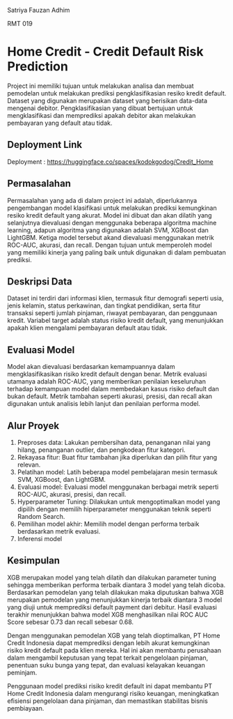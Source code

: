 Satriya Fauzan Adhim

RMT 019

# Home Credit - Credit Default Risk Prediction

Project ini memiliki tujuan untuk melakukan analisa dan membuat pemodelan untuk melakukan prediksi pengklasifikasian resiko kredit default. Dataset yang digunakan merupakan dataset yang berisikan data-data mengenai debitor. Pengklasifikasian yang dibuat bertujuan untuk mengklasifikasi dan memprediksi apakah debitor akan melakukan pembayaran yang default atau tidak.

## Deployment Link
Deployment : https://huggingface.co/spaces/kodokgodog/Credit_Home

## Permasalahan

Permasalahan yang ada di dalam project ini adalah, diperlukannya pengembangan model klasifikasi untuk melakukan prediksi kemungkinan resiko kredit default yang akurat. Model ini dibuat dan akan dilatih yang selanjutnya dievaluasi dengan menggunaka beberapa algoritma machine learning, adapun algoritma yang digunakan adalah SVM, XGBoost dan LightGBM. Ketiga model tersebut akand dievaluasi menggunakan metrik ROC-AUC, akurasi, dan recall. Dengan tujuan untuk memperoleh model yang memiliki kinerja yang paling baik untuk digunakan di dalam pembuatan prediksi.

## Deskripsi Data

Dataset ini terdiri dari informasi klien, termasuk fitur demografi seperti usia, jenis kelamin, status perkawinan, dan tingkat pendidikan, serta fitur transaksi seperti jumlah pinjaman, riwayat pembayaran, dan penggunaan kredit. Variabel target adalah status risiko kredit default, yang menunjukkan apakah klien mengalami pembayaran default atau tidak.

## Evaluasi Model

Model akan dievaluasi berdasarkan kemampuannya dalam mengklasifikasikan risiko kredit default dengan benar. Metrik evaluasi utamanya adalah ROC-AUC, yang memberikan penilaian keseluruhan terhadap kemampuan model dalam membedakan kasus risiko default dan bukan default. Metrik tambahan seperti akurasi, presisi, dan recall akan digunakan untuk analisis lebih lanjut dan penilaian performa model.

## Alur Proyek

1. Preproses data: Lakukan pembersihan data, penanganan nilai yang hilang, penanganan outlier, dan pengkodean fitur kategori.
2. Rekayasa fitur: Buat fitur tambahan jika diperlukan dan pilih fitur yang relevan.
3. Pelatihan model: Latih beberapa model pembelajaran mesin termasuk SVM, XGBoost, dan LightGBM.
4. Evaluasi model: Evaluasi model menggunakan berbagai metrik seperti ROC-AUC, akurasi, presisi, dan recall.
5. Hyperparameter Tuning: Dilakukan untuk mengoptimalkan model yang dipilih dengan memilih hiperparameter menggunakan teknik seperti Random Search.
6. Pemilihan model akhir: Memilih model dengan performa terbaik berdasarkan metrik evaluasi.
7. Inferensi model

## Kesimpulan

XGB merupakan model yang telah dilatih dan dilakukan parameter tuning sehingga memberikan performa terbaik diantara 3 model yang telah dicoba. Berdasarkan pemodelan yang telah dilakukan maka diputuskan bahwa XGB merupakan pemodelan yang menunjukkan kinerja terbaik diantara 3 model yang diuji untuk memprediksi default payment dari debitur. Hasil evaluasi terakhir menunjukkan bahwa model XGB menghasilkan nilai ROC AUC Score sebesar 0.73 dan recall sebesar 0.68.

Dengan menggunakan pemodelan XGB yang telah dioptimalkan, PT Home Credit Indonesia dapat memprediksi dengan lebih akurat kemungkinan risiko kredit default pada klien mereka. Hal ini akan membantu perusahaan dalam mengambil keputusan yang tepat terkait pengelolaan pinjaman, penentuan suku bunga yang tepat, dan evaluasi kelayakan keuangan peminjam.

Penggunaan model prediksi risiko kredit default ini dapat membantu PT Home Credit Indonesia dalam mengurangi risiko keuangan, meningkatkan efisiensi pengelolaan dana pinjaman, dan memastikan stabilitas bisnis pembiayaan.
